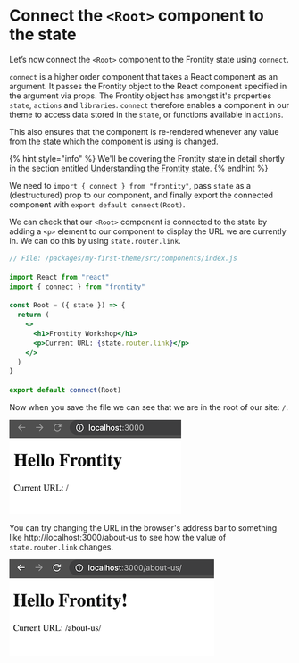 # Connect the `<Root>` component to the state

Let’s now connect the `<Root>` component to the Frontity state using `connect`.

`connect` is a higher order component that takes a React component as an argument. It passes the Frontity object to the React component specified in the argument via props. The Frontity object has amongst it's properties `state`, `actions` and `libraries`. `connect` therefore enables a component in our theme to access data stored in the `state`, or functions available in `actions`.

This also ensures that the component is re-rendered whenever any value from the state which the component is using is changed.

{% hint style="info" %}
We'll be covering the Frontity state in detail shortly in the section entitled [Understanding the Frontity state](../part3-displaying-posts/understanding-the-frontity-state.md).
{% endhint %}

We need to `import { connect } from "frontity"`, pass `state` as a (destructured) prop to our component, and finally export the connected component with `export default connect(Root)`.

We can check that our `<Root>` component is connected to the state by adding a `<p>` element to our component to display the URL we are currently in. We can do this by using `state.router.link`.

```jsx
// File: /packages/my-first-theme/src/components/index.js

import React from "react"
import { connect } from "frontity"

const Root = ({ state }) => {
  return (
    <>
      <h1>Frontity Workshop</h1>
      <p>Current URL: {state.router.link}</p>
    </>
  )
}

export default connect(Root)
```

Now when you save the file we can see that we are in the root of our site: `/`.

<p>
  <img alt="Frontity in the browser" src="../assets/part1img5.png">
</p>

You can try changing the URL in the browser's address bar to something like http://localhost:3000/about-us to see how the value of `state.router.link` changes.

<p>
  <img alt="Frontity in the browser" src="../assets/part1img6.png">
</p>
